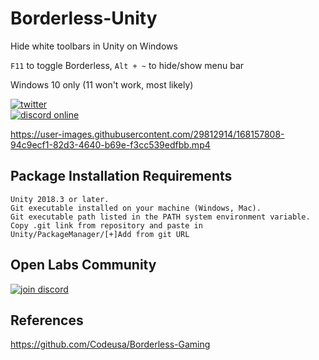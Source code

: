 # Borderless-Unity
Hide white toolbars in Unity on Windows

`F11` to toggle Borderless, `Alt + ~` to hide/show menu bar

Windows 10 only (11 won't work, most likely) 

[![twitter](https://img.shields.io/twitter/follow/_neonage?style=social)](https://twitter.com/_neonage)\
[![discord online](https://img.shields.io/discord/830405926078644254?label=Open%20Labs&logo=discord&style=social)](https://discord.gg/uF3sJFMA2j)

https://user-images.githubusercontent.com/29812914/168157808-94c9ecf1-82d3-4640-b69e-f3cc539edfbb.mp4

## Package Installation Requirements

    Unity 2018.3 or later.
    Git executable installed on your machine (Windows, Mac).
    Git executable path listed in the PATH system environment variable.
    Copy .git link from repository and paste in Unity/PackageManager/[+]Add from git URL

## Open Labs Community
[![join discord](https://user-images.githubusercontent.com/29812914/121816656-0cb93080-cca7-11eb-954a-344cfd31f530.png)](https://discord.gg/uF3sJFMA2j)

## References
https://github.com/Codeusa/Borderless-Gaming
